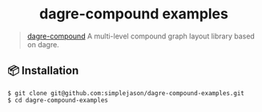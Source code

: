 <h1 align="center">
dagre-compound examples
</h1>

> [dagre-compound](https://www.npmjs.com/package/dagre-compound) A multi-level compound graph layout library based on dagre.

## 📦 Installation

```shell
$ git clone git@github.com:simplejason/dagre-compound-examples.git
$ cd dagre-compound-examples
```
